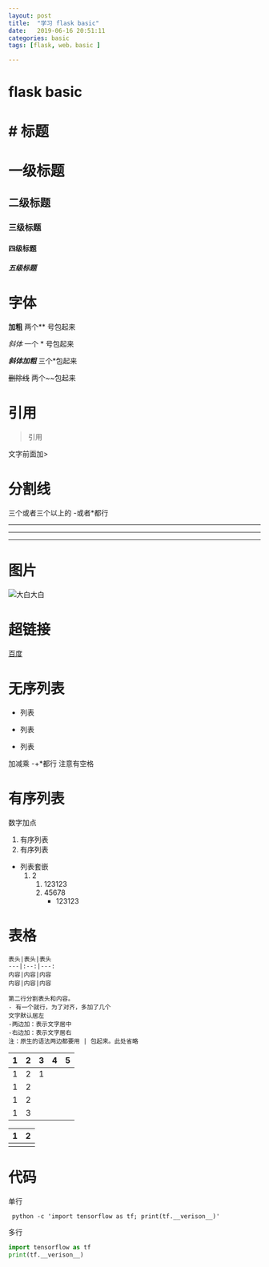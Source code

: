 ```yaml
---
layout: post
title:  "学习 flask basic"
date:   2019-06-16 20:51:11
categories: basic
tags: [flask, web，basic ]

---
```


# flask basic

# # 标题

# 一级标题

## 二级标题

### 三级标题

#### 四级标题

##### 五级标题

# 字体

**加粗**			两个** 号包起来

*斜体*         		一个 * 号包起来

***斜体加粗***		三个*包起来

~~删除线~~			两个~~包起来

# 引用

> 引用 

文字前面加>

# 分割线

三个或者三个以上的 -或者*都行

------

------

------

# 图片

![大白大白](/win_share/blog/9403.github.io/img/136f5ee92b6d7d2fffe719ec39c22fd49232.png)



# 超链接

[百度](www.baidu.com)

# 无序列表

- 列表

- 列表

- 列表

加减乘  -+*都行 注意有空格

# 有序列表

数字加点

1. 有序列表
2. 有序列表



- 列表套嵌
  1. 2
     1. 123123
     2. 45678
        - 123123

# 表格

```
表头|表头|表头
---|:--:|---:
内容|内容|内容
内容|内容|内容

第二行分割表头和内容。
- 有一个就行，为了对齐，多加了几个
文字默认居左
-两边加：表示文字居中
-右边加：表示文字居右
注：原生的语法两边都要用 | 包起来。此处省略
```



| 1    | 2    | 3    | 4    | 5    |
| ---- | ---- | ---- | ---- | ---- |
| 1    | 2    | 1    |      |      |
| 1    | 2    |      |      |      |
| 1    | 2    |      |      |      |
| 1    | 3    |      |      |      |



| 1    | 2    |
| ---- | ---- |
|      |      |



# 代码

单行

` python -c 'import tensorflow as tf; print(tf.__verison__)'` 

多行

```python
import tensorflow as tf
print(tf.__verison__)
```





